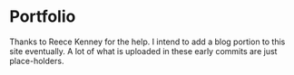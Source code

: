 # Portfolio
Thanks to Reece Kenney for the help. 
I intend to add a blog portion to this site eventually.
A lot of what is uploaded in these early commits are just place-holders.
